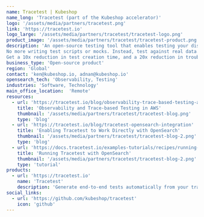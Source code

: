 ```yaml
---
name: Tracetest | Kubeshop
name_long: 'Tracetest (part of the Kubeshop accelerator)'
logo: '/assets/media/partners/tracetest.png'
link: 'https://tracetest.io'
logo_large: '/assets/media/partners/tracetest/tracetest-logo.png'
product_image: '/assets/media/partners/tracetest/tracetest-product.png'
description: 'An open-source testing tool that enables testing your distributed system with distributed traces.
No more writing test scripts or mocks. Instead, test against real data.
Get a 10x reduction in test creation time, and a 20x reduction in troubleshooting time.'
business_type: 'Open-source product'
region: 'Global'
contact: 'ken@kubeshop.io, adnan@kubeshop.io'
opensearch_tech: 'Observability, Testing'
industries: 'Software, Technology'
main_office_location:  'Remote'
resources:
  - url: 'https://tracetest.io/blog/observability-trace-based-testing-aws-serverless-opensearch-tracetest'
    title: 'Observability and Trace-based Testing in AWS'
    thumbnail: '/assets/media/partners/tracetest/tracetest-blog.png'
    type: 'blog'
  - url: 'https://tracetest.io/blog/tracetest-opensearch-integration'
    title: 'Enabling Tracetest to Work Directly with OpenSearch'
    thumbnail: '/assets/media/partners/tracetest/tracetest-blog-2.png'
    type: 'blog'
  - url: 'https://docs.tracetest.io/examples-tutorials/recipes/running-tracetest-with-opensearch/'
    title: 'Running Tracetest with OpenSearch'
    thumbnail: '/assets/media/partners/tracetest/tracetest-blog-2.png'
    type: 'tutorial'
products:
  - url: 'https://tracetest.io'
    name: 'Tracetest'
    description: 'Generate end-to-end tests automatically from your traces.'
social_links:
  - url: 'https://github.com/kubeshop/tracetest'
    icon: 'github'
---
```

